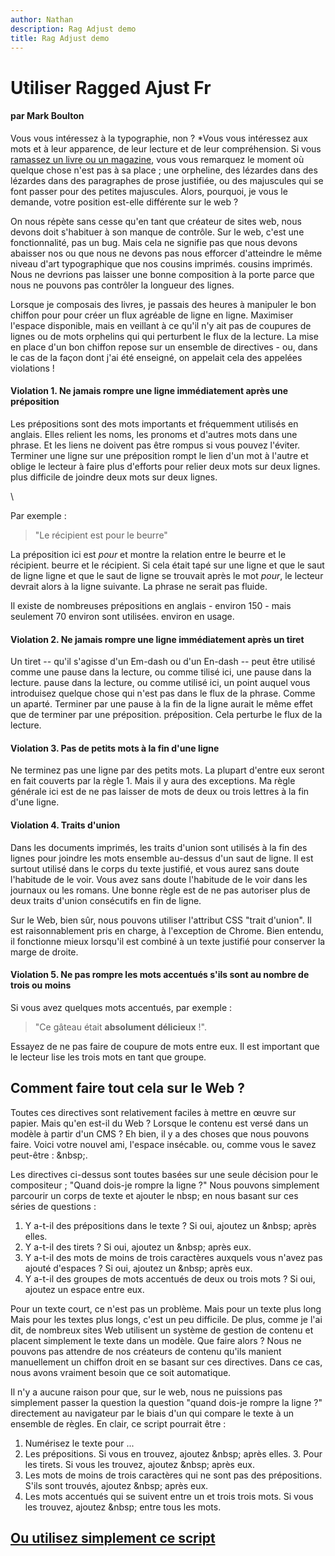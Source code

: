 ```yaml
---
author: Nathan
description: Rag Adjust demo
title: Rag Adjust demo
---
```


Utiliser Ragged Ajust Fr
==========

#### par Mark Boulton

Vous vous intéressez à la typographie, non ? *Vous vous intéressez aux mots et à leur apparence, de leur lecture et de leur compréhension. Si vous [ramassez un livre ou un magazine](#), vous vous remarquez le moment où quelque chose n'est pas à sa place ; une orpheline, des lézardes dans des lézardes dans des paragraphes de prose justifiée, ou des majuscules qui se font passer pour des petites majuscules. Alors, pourquoi, je vous le demande, votre position est-elle différente sur le web ?

On nous répète sans cesse qu'en tant que créateur de sites web, nous devons doit s'habituer à son manque de contrôle. Sur le web, c'est une fonctionnalité, pas un bug. Mais cela ne signifie pas que nous devons abaisser nos ou que nous ne devons pas nous efforcer d'atteindre le même niveau d'art typographique que nos cousins imprimés. cousins imprimés. Nous ne devrions pas laisser une bonne composition à la porte parce que nous ne pouvons pas contrôler la longueur des lignes.

Lorsque je composais des livres, je passais des heures à manipuler le bon chiffon pour pour créer un flux agréable de ligne en ligne. Maximiser l'espace disponible, mais en veillant à ce qu'il n'y ait pas de coupures de lignes ou de mots orphelins qui qui perturbent le flux de la lecture. La mise en place d'un bon chiffon repose sur un ensemble de directives - ou, dans le cas de la façon dont j'ai été enseigné, on appelait cela des appelées violations !

#### Violation 1. Ne jamais rompre une ligne immédiatement après une préposition

Les prépositions sont des mots importants et fréquemment utilisés en anglais. Elles relient les noms, les pronoms et d'autres mots dans une phrase. Et les liens ne doivent pas être rompus si vous pouvez l'éviter. Terminer une ligne sur une préposition rompt le lien d'un mot à l'autre et oblige le lecteur à faire plus d'efforts pour relier deux mots sur deux lignes. plus difficile de joindre deux mots sur deux lignes.

\

Par exemple :

> "Le récipient est pour le beurre"

La préposition ici est *pour* et montre la relation entre le beurre et le récipient. beurre et le récipient. Si cela était tapé sur une ligne et que le saut de ligne ligne et que le saut de ligne se trouvait après le mot *pour*, le lecteur devrait alors à la ligne suivante. La phrase ne serait pas fluide.

Il existe de nombreuses prépositions en anglais - environ 150 - mais seulement 70 environ sont utilisées. environ en usage.

#### Violation 2. Ne jamais rompre une ligne immédiatement après un tiret

Un tiret -- qu'il s'agisse d'un Em-dash ou d'un En-dash -- peut être utilisé comme une pause dans la lecture, ou comme tilisé ici, une pause dans la lecture. pause dans la lecture, ou comme utilisé ici, un point auquel vous introduisez quelque chose qui n'est pas dans le flux de la phrase. Comme un aparté. Terminer par une pause à la fin de la ligne aurait le même effet que de terminer par une préposition. préposition. Cela perturbe le flux de la lecture.

#### Violation 3. Pas de petits mots à la fin d'une ligne

Ne terminez pas une ligne par des petits mots. La plupart d'entre eux seront en fait couverts par la règle 1. Mais il y aura des exceptions. Ma règle générale ici est de ne pas laisser de mots de deux ou trois lettres à la fin d'une ligne.

#### Violation 4. Traits d'union

Dans les documents imprimés, les traits d'union sont utilisés à la fin des lignes pour joindre les mots ensemble au-dessus d'un saut de ligne. Il est surtout utilisé dans le corps du texte justifié, et vous aurez sans doute l'habitude de le voir. Vous avez sans doute l'habitude de le voir dans les journaux ou les romans. Une bonne règle est de ne pas autoriser plus de deux traits d'union consécutifs en fin de ligne.

Sur le Web, bien sûr, nous pouvons utiliser l'attribut CSS "trait d'union". Il est raisonnablement pris en charge, à l'exception de Chrome. Bien entendu, il fonctionne mieux lorsqu'il est combiné à un texte justifié pour conserver la marge de droite.

#### Violation 5. Ne pas rompre les mots accentués s'ils sont au nombre de trois ou moins

Si vous avez quelques mots accentués, par exemple :

> "Ce gâteau était **absolument délicieux** !".

Essayez de ne pas faire de coupure de mots entre eux. Il est important que le lecteur lise les trois mots en tant que groupe.

Comment faire tout cela sur le Web ?
------------------------------------

Toutes ces directives sont relativement faciles à mettre en œuvre sur papier. Mais qu'en est-il du Web ? Lorsque le contenu est versé dans un modèle à partir d'un CMS ? Eh bien, il y a des choses que nous pouvons faire. Voici votre nouvel ami, l'espace insécable. ou, comme vous le savez peut-être : &amp;nbsp;.

Les directives ci-dessus sont toutes basées sur une seule décision pour le compositeur ; "Quand dois-je rompre la ligne ?" 
Nous pouvons simplement parcourir un corps de texte et ajouter le nbsp; en nous basant sur ces séries de questions :

1.  Y a-t-il des prépositions dans le texte ? Si oui, ajoutez un &amp;nbsp; après elles.
2.  Y a-t-il des tirets ? Si oui, ajoutez un &amp;nbsp; après eux.
3.  Y a-t-il des mots de moins de trois caractères auxquels vous n'avez pas ajouté d'espaces ? Si oui, ajoutez un &amp;nbsp; après eux.
4.  Y a-t-il des groupes de mots accentués de deux ou trois mots ? Si oui, ajoutez un espace entre eux.

Pour un texte court, ce n'est pas un problème. Mais pour un texte plus long Mais pour les textes plus longs, c'est un peu difficile. De plus, comme je l'ai dit, de nombreux sites Web utilisent un système de gestion de contenu et placent simplement le texte dans un modèle. Que faire alors ? Nous ne pouvons pas attendre de nos créateurs de contenu qu'ils manient manuellement un chiffon droit en se basant sur ces directives. Dans ce cas, nous avons vraiment besoin que ce soit automatique.

Il n'y a aucune raison pour que, sur le web, nous ne puissions pas simplement passer la question la question "quand dois-je rompre la ligne ?" directement au navigateur par le biais d'un qui compare le texte à un ensemble de règles. En clair,
ce script pourrait être :

1.  Numérisez le texte pour ...
2.  Les prépositions. Si vous en trouvez, ajoutez &amp;nbsp; après elles. 3.  Pour les tirets. Si vous les trouvez, ajoutez &amp;nbsp; après eux.
4.  Les mots de moins de trois caractères qui ne sont pas des prépositions. S'ils sont trouvés, ajoutez &amp;nbsp; après eux.
5.  Les mots accentués qui se suivent entre un et trois trois mots. Si vous les trouvez, ajoutez &amp;nbsp; entre tous les mots.

[Ou utilisez simplement ce script](#)
-----------------------------